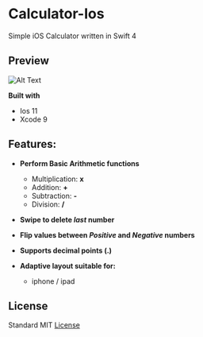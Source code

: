 # Calculator-Ios
Simple iOS Calculator written in Swift 4

## Preview
![Alt Text](https://media.giphy.com/media/3XyqIefdrD8vfCxwlK/giphy.gif)

**Built with**
- Ios 11
- Xcode 9 

## Features:
- **Perform Basic Arithmetic functions**
  - Multiplication: **x**
  - Addition: **+**
  - Subtraction: **-**
  - Division: **/**

- **Swipe to delete *last* number**

- **Flip values between *Positive* and *Negative* numbers**

- **Supports decimal points (.)**

- **Adaptive layout suitable for:**
  - iphone / ipad
  
## License
Standard MIT [License](Calculator-Ios/LICENSE)
